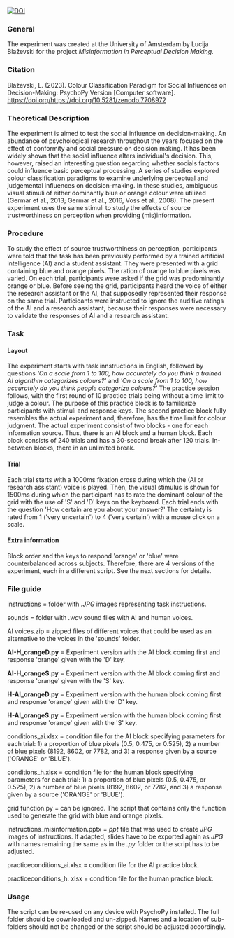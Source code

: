 [![DOI](https://zenodo.org/badge/DOI/10.5281/zenodo.7708972.svg)](https://doi.org/10.5281/zenodo.7708972)


### General
The experiment was created at the University of Amsterdam by Lucija Blaževski for the project *Misinformation in Perceptual Decision Making*. 


### Citation
Blaževski, L. (2023). Colour Classification Paradigm for Social Influences on Decision-Making: PsychoPy Version [Computer software]. https://doi.org/https://doi.org/10.5281/zenodo.7708972


### Theoretical Description
The experiment is aimed to test the social influence on decision-making. 
An abundance of psychological research throughout the years focused on the effect of conformity and social pressure on decision making. 
It has been widely shown that the social influence alters individual's decision. This, however, raised an interesting question regarding whether socials factors could
influence basic perceptual processing. A series of studies explored colour classification paradigms to examine underlying perceptual and judgemental 
influences on decision-making. 
In these studies, ambiguous visual stimuli of either dominantly blue or orange colour were utilized (Germar et al., 2013; Germar et al., 2016, Voss et al., 2008).
The present experiment uses the same stimuli to study the effects of source trustworthiness on perception when providing (mis)information. 

### Procedure
To study the effect of source trustworthiness on perception, participants were told that the task has been previously performed by a trained artificial intelligence (AI) and a student assistant.
They were presented with a grid containing blue and orange pixels. The ration of orange to blue pixels was varied. On each trial, participants were asked if the grid was predominantly orange or blue.
Before seeing the grid, participants heard the voice of either the research assistant or the AI, that supposedly represented their response on the same trial. 
Particioants were instructed to ignore the auditive ratings of the AI and a research assistant, because their responses were necessary to validate the responses of AI and a research assistant. 

### Task
#### Layout
The experiment starts with task innstructions in English, followed by questions *'On a scale from 1 to 100, how accurately do you think a trained AI algorithm categorizes colours?'* and *'On a scale from 1 to 100, how accurately do you think people categorize colours?'*
The practice session follows, with the first round of 10 practice trials being without a time limit to judge a colour. The purpose of this practice block is to familiarize participants with stimuli and response keys.
The second practice block fully resembles the actual experiment and, therefore, has the time limit for colour judgment.
The actual experiment consist of two blocks - one for each information source. Thus, there is an AI block and a human block. Each block consists of 240 trials and has a 30-second break after 120 trials. 
In-between blocks, there in an unlimited break.

#### Trial
Each trial starts with a 1000ms fixation cross during which the (AI or research assistant) voice is played. Then, the visual stimulus is shown for 1500ms during which
the participant has to rate the dominant colour of the grid with the use of 'S' and 'D' keys on the keyboard. Each trial ends with the question 'How certain are you about your answer?' 
The certainty is rated from 1 ('very uncertain') to 4 ('very certain') with a mouse click on a scale. 

#### Extra information
Block order and the keys to respond 'orange' or 'blue' were counterbalanced across subjects. Therefore, there are 4 versions of the experiment, each in a different script. See the next sections for details.

### File guide
instructions = folder with *.JPG* images representing task instructions.


sounds = folder with *.wav* sound files with AI and human voices.


AI voices.zip = zipped files of different voices that could be used as an alternative to the voices in the 'sounds' folder.


**AI-H_orangeD.py** = Experiment version with the AI block coming first and response 'orange' given with the 'D' key.


**AI-H_orangeS.py** = Experiment version with the AI block coming first and response 'orange' given with the 'S' key.


**H-AI_orangeD.py** = Experiment version with the human block coming first and response 'orange' given with the 'D' key.


**H-AI_orangeS.py** = Experiment version with the human block coming first and response 'orange' given with the 'S' key.


conditions_ai.xlsx = condition file for the AI block specifying parameters for each trial: 
                    1) a proportion of blue pixels (0.5, 0.475, or 0.525), 
                    2) a number of blue pixels (8192, 8602, or 7782, 
                    and 3) a response given by a source ('ORANGE' or 'BLUE').
                    

conditions_h.xlsx = condition file for the human block specifying parameters for each trial: 
                    1) a proportion of blue pixels (0.5, 0.475, or 0.525), 
                    2) a number of blue pixels (8192, 8602, or 7782, 
                    and 3) a response given by a source ('ORANGE' or 'BLUE').


grid function.py = can be ignored. The script that contains only the function used to generate the grid with blue and orange pixels.


instructions_misinformation.pptx = *ppt* file that was used to create *JPG* images of instructions. If adapted, slides have to be exported again as *JPG* with names remaining the same as in the *.py* folder or the script has to be adjusted.


practiceconditions_ai.xlsx = condition file for the AI practice block.


practiceconditions_h. xlsx = condition file for the human practice block.
### Usage
The script can be re-used on any device with PsychoPy installed. The full folder should be downloaded and un-zipped. Names and a location of sub-folders should not be changed or the script should be adjusted accordingly.
